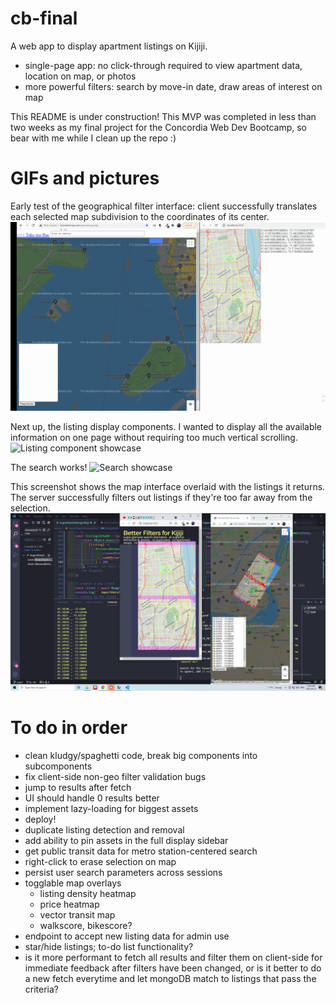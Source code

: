 # cb-final
A web app to display apartment listings on Kijiji. 
- single-page app: no click-through required to view apartment data, location on map, or photos
- more powerful filters: search by move-in date, draw areas of interest on map

This README is under construction! This MVP was completed in less than two weeks as my final project for the Concordia Web Dev Bootcamp, so bear with me while I clean up the repo :)

# GIFs and pictures
Early test of the geographical filter interface: client successfully translates each selected map subdivision to the coordinates of its center.
![Map grid test](https://github.com/omarbenmegdoul/cb-final/blob/main/mapgrid%20proof.gif?raw=true)

Next up, the listing display components. I wanted to display all the available information on one page without requiring too much vertical scrolling. 
![Listing component showcase](https://github.com/omarbenmegdoul/cb-final/blob/main/listing%20animation.gif?raw=true)

The search works!
![Search showcase](https://github.com/omarbenmegdoul/cb-final/blob/main/search%20filters.gif?raw=true)

This screenshot shows the map interface overlaid with the listings it returns. The server successfully filters out listings if they're too far away from the selection.
![alt text](https://github.com/omarbenmegdoul/cb-final/blob/main/proof2.png?raw=true)


# To do in order
- clean kludgy/spaghetti code, break big components into subcomponents
- fix client-side non-geo filter validation bugs
- jump to results after fetch
- UI should handle 0 results better
- implement lazy-loading for biggest assets
- deploy!
- duplicate listing detection and removal
- add ability to pin assets in the full display sidebar
- get public transit data for metro station-centered search
- right-click to erase selection on map
- persist user search parameters across sessions
- togglable map overlays
  - listing density heatmap
  - price heatmap
  - vector transit map
  - walkscore, bikescore?
- endpoint to accept new listing data for admin use
- star/hide listings; to-do list functionality?
- is it more performant to fetch all results and filter them on client-side for immediate feedback after filters have been changed, or is it better to do a new fetch everytime and let mongoDB match to listings that pass the criteria?
